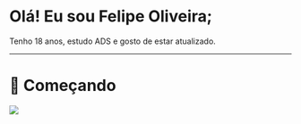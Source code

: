 # Olá! Eu sou Felipe Oliveira;
 Tenho 18 anos, estudo ADS e gosto de estar atualizado.
 ________________________________________________________
# 🚀 Começando



 <div>
  <a href="https://www.linkedin.com/in/ollveira/" target="_blank"> <img src="https://img.shields.io/badge/LinkedIn-0077B5?style=for-the-badge&logo=linkedin&logoColor=white" target="_blank" ></a>
 </div>
